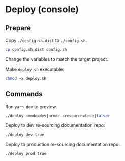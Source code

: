 # Deploy (console)

## Prepare

Copy `./config.sh.dist` to `./config.sh`.

```sh
cp config.sh.dist config.sh
```

Change the variables to match the target project.

Make `deploy.sh` executable:

```sh
chmod +x deploy.sh
```

## Commands

Run `yarn dev` to preview.

```sh
./deploy <mode=dev|prod> <resource=true|false>
```

Deploy to dev re-sourcing documentation repo:

```sh
./deploy dev true
```

Deploy to production re-sourcing documentation repo:

```sh
./deploy prod true
```
